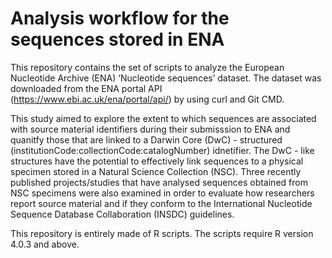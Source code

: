# Analysis workflow for the sequences stored in ENA

This repository contains the set of scripts to analyze the European 
Nucleotide Archive (ENA) ‘Nucleotide sequences’ dataset. The dataset 
was downloaded from the ENA portal API (https://www.ebi.ac.uk/ena/portal/api/) by using curl and Git CMD. 

This study aimed to explore the extent to which sequences are 
associated with source material identifiers during their 
submisssion to ENA and quanitfy those that are linked to 
a Darwin Core (DwC) - structured (institutionCode:collectionCode:catalogNumber) idnetifier. The DwC - like 
structures have the potential to
effectively link sequences to a physical specimen stored 
in a Natural Science Collection (NSC). Three recently 
published projects/studies that have analysed sequences 
obtained from NSC specimens were also examined in order 
to evaluate how researchers report source material and 
if they conform to the International Nucleotide Sequence 
Database Collaboration (INSDC) guidelines.

This repository is entirely made of R scripts. 
The scripts require R version 4.0.3 and above.
